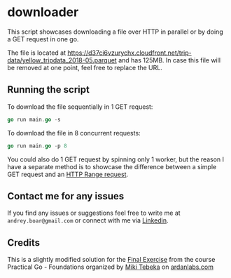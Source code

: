 # downloader

This script showcases downloading a file over HTTP in parallel or by doing a GET request in one go.

The file is located at https://d37ci6vzurychx.cloudfront.net/trip-data/yellow_tripdata_2018-05.parquet and has 125MB. In
case this file will be removed at one point, feel free to replace the URL.

## Running the script

To download the file sequentially in 1 GET request:

```go
go run main.go -s
```

To download the file in 8 concurrent requests:

```go
go run main.go -p 8
```

You could also do 1 GET request by spinning only 1 worker, but the reason I have a separate method is to showcase the
difference between a simple GET request and
an [HTTP Range request](https://developer.mozilla.org/en-US/docs/Web/HTTP/Range_requests).

## Contact me for any issues

If you find any issues or suggestions feel free to write me at `andrey.boar@gmail.com` or connect with me
via [Linkedin](https://www.linkedin.com/in/andrei-boar-7aa32ab7/).

## Credits

This is a slightly modified solution for the [Final Exercise](https://www.353solutions.com/c/znga/dld.html) from the
course Practical Go - Foundations organized by [Miki
Tebeka](https://twitter.com/tebeka) on [ardanlabs.com](https://www.ardanlabs.com/)